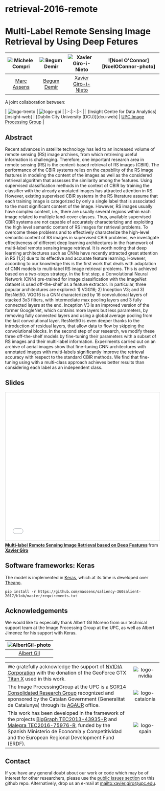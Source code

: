 # retrieval-2016-remote

# Multi-Label Remote Sensing Image Retrieval by Using Deep Fetures

| ![Michele Compri][MicheleCompri-photo] | ![Begum Demir][BegumDemir-photo] | ![Xavier Giro-i-Nieto][XavierGiro-photo]| ![Noel O'Connor][NoelOConnor-photo] |
|:-:|:-:|:-:|:-:|
| [Marc Assens][MicheleCompri-web]  | [Begum Demir][BegumDemir-web]  | [Xavier Giro-i-Nieto][XavierGiro-web] |


[MicheleCompri-web]: https://www.linkedin.com/in/marc-assens-reina-5b1090bb/
[BegumDemir-web]: http://begumdemir.com/
[XavierGiro-web]: https://imatge.upc.edu/web/people/xavier-giro

[MicheleCompri-photo]: https://github.com/massens/saliency-360salient-2017/raw/master/authors/foto_carnet_dublin.jpg "Marc Assens"
[BegumDemir-photo]: https://raw.githubusercontent.com/imatge-upc/saliency-salgan-2017/junting/authors/Kevin160x160%202.jpg?token=AFOjyZmLlX3ZgpkNe60Vn3ruTsq01rD9ks5YdAaiwA%3D%3D "Begum Demir"
[XavierGiro-photo]: https://raw.githubusercontent.com/imatge-upc/saliency-2016-cvpr/master/authors/XavierGiro.jpg "Xavier Giro-i-Nieto"

A joint collaboration between:

| ![logo-trento] | ![logo-gpi] |
|:-:|:-:|:-:|
| [Insight Centre for Data Analytics][insight-web] | [Dublin City University (DCU)][dcu-web] | [UPC Image Processing Group][gpi-web] |

[trento-web]: https://www.insight-centre.org/ 
[gpi-web]: https://imatge.upc.edu/web/ 


[logo-trento]: https://raw.githubusercontent.com/imatge-upc/saliency-2016-cvpr/master/logos/insight.jpg "Insight Centre for Data Analytics"
[logo-gpi]: https://raw.githubusercontent.com/imatge-upc/saliency-2016-cvpr/master/logos/gpi.png "UPC Image Processing Group"


## Abstract

Recent advances in satellite technology has led to an increased volume of remote sensing (RS) image archives, from which retrieving useful information is challenging. Therefore, one important research area in remote sensing (RS) is the content-based retrieval of RS images (CBIR). The performance of the CBIR systems relies on the capability of the RS image features in modeling the content of the images as well as the considered retrieval algorithm that assesses the similarity among the features. Using supervised classification methods in the context of CBIR by training the classifier with the already annotated images has attracted attention in RS. However, existing supervised CBIR systems in the RS literature assume that each training image is categorized by only a single label that is associated to the most significant content of the image. However, RS images usually have complex content, i.e., there are usually several regions within each image related to multiple land-cover classes. Thus, available supervised CBIR systems are not capable of accurately characterizing and exploiting the high level semantic content of RS images for retrieval problems.
To overcome these problems and to effectively characterize the high-level semantic content of RS images in supervised CBIR problems, we investigate effectiveness of different deep learning architectures in the framework of multi-label remote sensing image retrieval. It is worth noting that deep learning architectures such as CNNs have recently attracted great attention in RS [1,2] due to its effective and accurate feature learning. However, according to our knowledge this is the first work that deals with adaptation of CNN models to multi-label RS image retrieval problems. This is achieved based on a two-steps strategy. In the first step, a Convolutional Neural Network (CNN) pre-trained for image classification with the ImageNet dataset is used off-the-shelf as a feature extractor. In particular, three popular architectures are explored: 1) VGG16; 2) Inception V3; and 3) ResNet50. VGG16 is a CNN characterized by 16 convolutional layers of stacked 3x3 filters, with intermediate max pooling layers and 3 fully connected layers at the end. Inception V3 is an improved version of the former GoogleNet, which contains more layers but less parameters, by removing fully connected layers and using a global average pooling from the last convolutional layer. ResNet50 is even deeper thanks to the introduction of residual layers, that allow data to flow by skipping the convolutional blocks. In the second step of our research, we modify these three off-the-shelf models by fine-tuning their parameters with a subset of RS images and their multi-label information. Experiments carried out on an archive of aerial images show that fine-tuning CNN architectures with annotated images with multi-labels significantly improve the retrieval accuracy with respect to the standard CBIR methods. We find that fine-tuning using with a multi-class approach achieves better results than considering each label as an independent class. 

## Slides

<iframe src="//www.slideshare.net/slideshow/embed_code/key/aur7h9ST7R35Oa" width="595" height="485" frameborder="0" marginwidth="0" marginheight="0" scrolling="no" style="border:1px solid #CCC; border-width:1px; margin-bottom:5px; max-width: 100%;" allowfullscreen> </iframe> <div style="margin-bottom:5px"> <strong> <a href="//www.slideshare.net/xavigiro/multilabel-remote-sensing-image-retrieval-based-on-deep-features" title="Multi-label Remote Sensing Image Retrieval based on Deep Features" target="_blank">Multi-label Remote Sensing Image Retrieval based on Deep Features</a> </strong> from <strong><a target="_blank" href="https://www.slideshare.net/xavigiro">Xavier Giro</a></strong> </div>


## Software frameworks: Keras

The model is implemented in [Keras](https://github.com/fchollet/keras/tree/master/keras), which at its time is developed over [Theano](http://deeplearning.net/software/theano/).
```
pip install -r https://github.com/massens/saliency-360salient-2017/blob/master/requirements.txt
```

## Acknowledgements

We would like to especially thank Albert Gil Moreno from our technical support team at the Image Processing Group at the UPC, as well as Albert Jimenez for his support with Keras.

| ![AlbertGil-photo]  |
|:-:|
| [Albert Gil](AlbertGil-web)   |

[AlbertGil-photo]: https://raw.githubusercontent.com/imatge-upc/saliency-2016-cvpr/master/authors/AlbertGil.jpg "Albert Gil"

[AlbertGil-web]: https://imatge.upc.edu/web/people/albert-gil-moreno

|   |   |
|:--|:-:|
|  We gratefully acknowledge the support of [NVIDIA Corporation](http://www.nvidia.com/content/global/global.php) with the donation of the GeoForce GTX [Titan X](http://www.geforce.com/hardware/desktop-gpus/geforce-gtx-titan-x) used in this work. |  ![logo-nvidia] |
|  The Image ProcessingGroup at the UPC is a [SGR14 Consolidated Research Group](https://imatge.upc.edu/web/projects/sgr14-image-and-video-processing-group) recognized and sponsored by the Catalan Government (Generalitat de Catalunya) through its [AGAUR](http://agaur.gencat.cat/en/inici/index.html) office. |  ![logo-catalonia] |
|  This work has been developed in the framework of the projects [BigGraph TEC2013-43935-R](https://imatge.upc.edu/web/projects/biggraph-heterogeneous-information-and-graph-signal-processing-big-data-era-application) and [Malegra TEC2016-75976-R](https://imatge.upc.edu/web/projects/malegra-multimodal-signal-processing-and-machine-learning-graphs), funded by the Spanish Ministerio de Economía y Competitividad and the European Regional Development Fund (ERDF).  | ![logo-spain] | 

[logo-nvidia]: https://raw.githubusercontent.com/imatge-upc/saliency-2016-cvpr/master/logos/nvidia.jpg "Logo of NVidia"
[logo-catalonia]: https://raw.githubusercontent.com/imatge-upc/saliency-2016-cvpr/master/logos/generalitat.jpg "Logo of Catalan government"
[logo-spain]: https://raw.githubusercontent.com/imatge-upc/saliency-2016-cvpr/master/logos/MEyC.png "Logo of Spanish government"

## Contact

If you have any general doubt about our work or code which may be of interest for other researchers, please use the [public issues section](https://github.com/imatge-upc/retrieval-2016-remote/issues) on this github repo. Alternatively, drop us an e-mail at <mailto:xavier.giro@upc.edu>.
